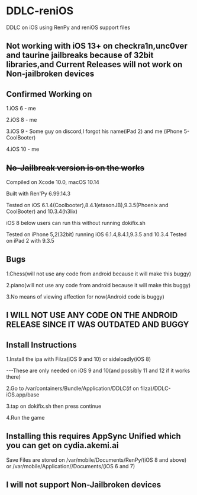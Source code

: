 # DDLC-reniOS
DDLC on iOS using RenPy and reniOS support files

Not working with iOS 13+  on checkra1n,unc0ver and taurine jailbreaks because of 32bit libraries,and Current Releases will not work on Non-jailbroken devices
-- 
Confirmed Working on
--
1.iOS 6 - me

2.iOS 8 - me

3.iOS 9 - Some guy on discord,I forgot his name(iPad 2) and me (iPhone 5-CoolBooter)

4.iOS 10 - me



~~No-Jailbreak version is on the works~~
--
Compiled on Xcode 10.0, macOS 10.14

Built with Ren'Py 6.99.14.3

Tested on iOS 6.1.4(Coolbooter),8.4.1(etasonJB),9.3.5(Phoenix and CoolBooter) and 10.3.4(h3lix)

iOS 8 below users can run this without running dokifix.sh

Tested on iPhone 5,2(32bit) running iOS 6.1.4,8.4.1,9.3.5 and 10.3.4
Tested on iPad 2 with 9.3.5

Bugs
--
1.Chess(will not use any code from android because it will make this buggy)

2.piano(will not use any code from android because it will make this buggy)

3.No means of viewing affection for now(Android code is buggy)

I WILL NOT USE ANY CODE ON THE ANDROID RELEASE SINCE IT WAS OUTDATED AND BUGGY
--

  Install Instructions
  --
  1.Install the ipa with Filza(iOS 9 and 10) or sideloadly(iOS 8)
  
  ---These are only needed on iOS 9 and 10(and possibly 11 and 12 if it works there)
  
  2.Go to /var/containers/Bundle/Application/DDLC(if on filza)/DDLC-iOS.app/base
  
  3.tap on dokifix.sh then press continue
  
  4.Run the game
  


Installing this requires AppSync Unified which you can get on cydia.akemi.ai
--
  
Save Files are stored on /var/mobile/Documents/RenPy/(iOS 8 and above) or /var/mobile/Application/<uuid>/Documents/(iOS 6 and 7)

I will not support Non-Jailbroken devices
---
